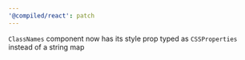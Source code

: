 ```yaml
---
'@compiled/react': patch
---
```


`ClassNames` component now has its style prop typed as `CSSProperties` instead of a string map
